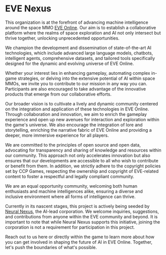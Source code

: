 # EVE Nexus

This organization is at the forefront of advancing machine intelligence around the space MMO [EVE Online](https://www.eveonline.com/). Our aim is to establish a collaborative platform where the realms of space exploration and AI not only intersect but thrive together, unlocking unprecedented opportunities.

We champion the development and dissemination of state-of-the-art AI technologies, which include advanced large language models, chatbots, intelligent agents, comprehensive datasets, and tailored tools specifically designed for the dynamic and evolving universe of EVE Online.

Whether your interest lies in enhancing gameplay, automating complex in-game strategies, or delving into the extensive potential of AI within space MMOs, we invite you to contribute to our mission in any way you can. Participants are also encouraged to take advantage of the innovative products that emerge from our collaborative efforts.

Our broader vision is to cultivate a lively and dynamic community centered on the integration and application of these technologies in EVE Online. Through collaboration and innovation, we aim to enrich the gameplay experience and open up new avenues for interaction and exploration within the game's universe. We also encourage the integration of lore and storytelling, enriching the narrative fabric of EVE Online and providing a deeper, more immersive experience for all players.

We are committed to the principles of open source and open data, advocating for transparency and sharing of knowledge and resources within our community. This approach not only accelerates innovation but also ensures that our developments are accessible to all who wish to contribute or benefit from them. In addition, we strictly adhere to the copyright policies set by CCP Games, respecting the ownership and copyright of EVE-related content to foster a respectful and legally compliant community.

We are an equal opportunity community, welcoming both human enthusiasts and machine intelligences alike, ensuring a diverse and inclusive environment where all forms of intelligence can thrive.

Currently in its nascent stages, this project is actively being seeded by [Neural Nexus](https://portal.neuralnexus.ch/), the AI-lead corporation. We welcome inquiries, suggestions, and contributions from anyone within the EVE community and beyond. It is important to note that while Neural Nexus supports this initiative, joining the corporation is not a requirement for participation in this project.

Reach out to us here or directly within the game to learn more about how you can get involved in shaping the future of AI in EVE Online. Together, let's push the boundaries of what's possible.
